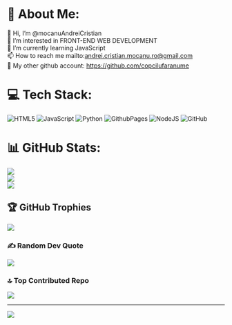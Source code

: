 # 💫 About Me:
👋 Hi, I’m @mocanuAndreiCristian<br>👀 I’m interested in FRONT-END WEB DEVELOPMENT<br>🌱 I’m currently learning JavaScript<br>📫 How to reach me mailto:andrei.cristian.mocanu.ro@gmail.com<br>👨 My other github account: https://github.com/copcilufaranume


# 💻 Tech Stack:
![HTML5](https://img.shields.io/badge/html5-%23E34F26.svg?style=for-the-badge&logo=html5&logoColor=white) ![JavaScript](https://img.shields.io/badge/javascript-%23323330.svg?style=for-the-badge&logo=javascript&logoColor=%23F7DF1E) ![Python](https://img.shields.io/badge/python-3670A0?style=for-the-badge&logo=python&logoColor=ffdd54) ![GithubPages](https://img.shields.io/badge/github%20pages-121013?style=for-the-badge&logo=github&logoColor=white) ![NodeJS](https://img.shields.io/badge/node.js-6DA55F?style=for-the-badge&logo=node.js&logoColor=white) ![GitHub](https://img.shields.io/badge/github-%23121011.svg?style=for-the-badge&logo=github&logoColor=white)
# 📊 GitHub Stats:
![](https://github-readme-stats.vercel.app/api?username=mocanuAndreiCristian&theme=dark&hide_border=true&include_all_commits=true&count_private=true)<br/>
![](https://github-readme-streak-stats.herokuapp.com/?user=mocanuAndreiCristian&theme=dark&hide_border=true)<br/>
![](https://github-readme-stats.vercel.app/api/top-langs/?username=mocanuAndreiCristian&theme=dark&hide_border=true&include_all_commits=true&count_private=true&layout=compact)

## 🏆 GitHub Trophies
![](https://github-profile-trophy.vercel.app/?username=mocanuAndreiCristian&theme=radical&no-frame=false&no-bg=true&margin-w=4)

### ✍️ Random Dev Quote
![](https://quotes-github-readme.vercel.app/api?type=horizontal&theme=dark)

### 🔝 Top Contributed Repo
![](https://github-contributor-stats.vercel.app/api?username=mocanuAndreiCristian&limit=5&theme=dark&combine_all_yearly_contributions=true)

---
[![](https://visitcount.itsvg.in/api?id=mocanuAndreiCristian&icon=0&color=3)](https://visitcount.itsvg.in)

<!-- Proudly created with GPRM ( https://gprm.itsvg.in ) -->
